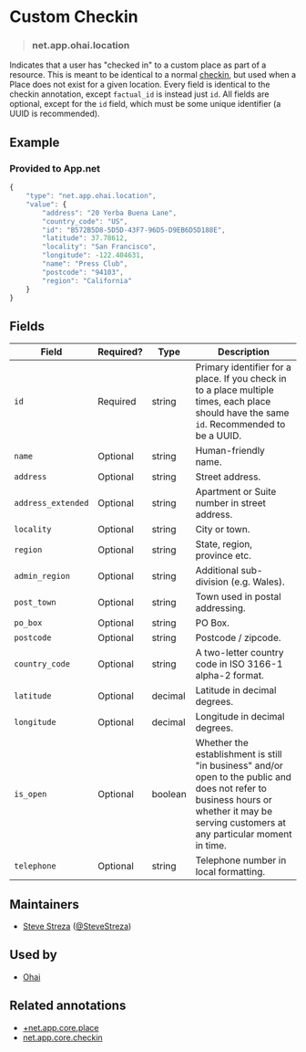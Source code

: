 <!-- give your annotation a title -->
# Custom Checkin

<!-- specify the "type" for your annotation -->
> ### net.app.ohai.location

<!-- provide a description of what your annotation represents -->
Indicates that a user has "checked in" to a custom place as part of a resource. This is meant to be identical to a normal [checkin](https://github.com/appdotnet/object-metadata/blob/master/annotations/net.app.core.checkin.md), but used when a Place does not exist for a given location. Every field is identical to the checkin annotation, except `factual_id` is instead just `id`. All fields are optional, except for the `id` field, which must be some unique identifier (a UUID is recommended).

<!-- provide at least one example of what your annotation might look like in the wild -->
## Example

### Provided to App.net

~~~ js
{
    "type": "net.app.ohai.location", 
    "value": {
        "address": "20 Yerba Buena Lane", 
        "country_code": "US", 
        "id": "B572B5D8-5D5D-43F7-96D5-D9EB6D5D188E", 
        "latitude": 37.78612, 
        "locality": "San Francisco", 
        "longitude": -122.404631, 
        "name": "Press Club", 
        "postcode": "94103", 
        "region": "California"
    }
}
~~~

<!-- provide a complete description of the fields in the "value" object for your annotation -->
## Fields

| Field | Required? | Type | Description |
| ----- | --------- | ---- | ----------- |
| `id` | Required | string | Primary identifier for a place. If you check in to a place multiple times, each place should have the same `id`. Recommended to be a UUID. |
| `name` | Optional | string | Human-friendly name. |
| `address` | Optional | string | Street address. |
| `address_extended` | Optional | string | Apartment or Suite number in street address. |
| `locality` | Optional | string | City or town. |
| `region` | Optional | string | State, region, province etc. |
| `admin_region` | Optional | string | Additional sub-division (e.g. Wales). |
| `post_town` | Optional | string | Town used in postal addressing. |
| `po_box` | Optional | string | PO Box. |
| `postcode` | Optional | string | Postcode / zipcode. |
| `country_code` | Optional | string | A two-letter country code in ISO 3166-1 alpha-2 format. |
| `latitude` | Optional | decimal | Latitude in decimal degrees. |
| `longitude` | Optional | decimal | Longitude in decimal degrees. |
| `is_open` | Optional | boolean | Whether the establishment is still "in business" and/or open to the public and does not refer to business hours or whether it may be serving customers at any particular moment in time. |
| `telephone` | Optional | string | Telephone number in local formatting. |


<!-- provide a way to contact you -->
## Maintainers
* [Steve Streza](http://stevestreza.com) ([@SteveStreza](https://alpha.app.net/SteveStreza))

<!-- provide references to compatible apps / service -->
## Used by 
* [Ohai](http://ohaiapp.net)

<!-- provide references to related annotations -->
## Related annotations
* [+net.app.core.place](https://github.com/appdotnet/object-metadata/blob/master/annotation-replacement-values/+net.app.core.place.md)
* [net.app.core.checkin](https://github.com/appdotnet/object-metadata/blob/master/annotation/net.app.core.checkin.md)